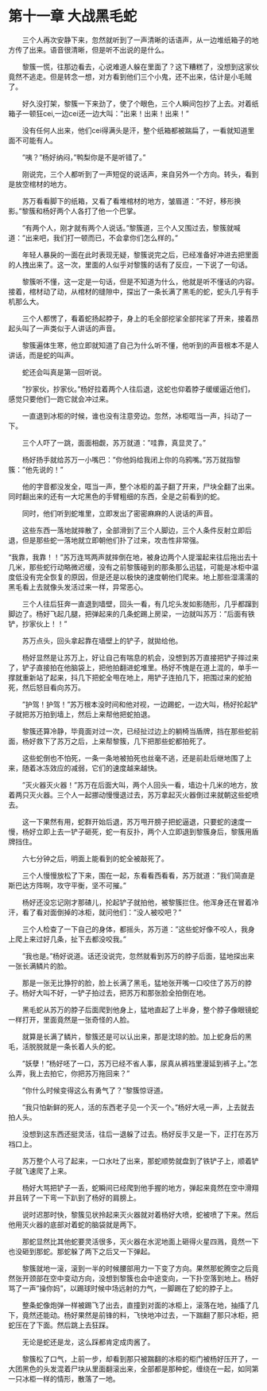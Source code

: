 # 第十一章 大战黑毛蛇


　　三个人再次安静下来，忽然就听到了一声清晰的话语声，从一边堆纸箱子的地方传了出来。语音很清晰，但是听不出说的是什么。

　　黎簇一慌，往那边看去，心说难道人躲在里面了？这下糟糕了，没想到这家伙竟然不逃走。但是转念一想，对方看到他们三个小鬼，还不出来，估计是小毛贼了。

　　好久没打架，黎簇一下来劲了，使了个眼色，三个人瞬间包抄了上去。对着纸箱子一顿狂cei,一边cei还一边大叫：”出来！出来！出来！”

　　没有任何人出来，他们cei得满头是汗，整个纸箱都被踹扁了，一看就知道里面不可能有人。

　　”咦？”杨好纳闷，”鸭梨你是不是听错了。”

　　刚说完，三个人都听到了一声短促的说话声，来自另外一个方向。转头，看到是放空棺材的地方。

　　苏万看看脚下的纸箱，又看了看堆棺材的地方，皱眉道：”不好，移形换影。”黎簇和杨好两个人各打了他一个巴掌。

　　”有两个人，刚才就有两个人说话。”黎簇道，三个人又围过去，黎簇就喊道：”出来吧，我们打一顿而已，不会拿你们怎么样的。”

　　年轻人暴戾的一面在此时表现无疑，黎簇说完之后，已经准备好冲进去把里面的人拽出来了。这一次，里面的人似乎对黎簇的话有了反应，一下说了一句话。

　　黎簇听不懂，这一定是一句话，但是不知道为什么，他就是听不懂话的内容。接着，棺材动了动，从棺材的缝隙中，探出了一条长满了黑毛的蛇，蛇头几乎有手机那么大。

　　三个人都愣了，看着蛇扬起脖子，身上的毛全部挖挲全部挓挲了开来，接着昂起头叫了一声类似于人讲话的声音。

　　黎簇遍体生寒，他立即就知道了自己为什么听不懂，他听到的声音根本不是人讲话，而是蛇的叫声。

　　蛇还会叫真是第一回听说。

　　”抄家伙，抄家伙。”杨好拉着两个人往后退，这蛇也仰着脖子缓缓逼近他们，感觉只要他们一跑它就会冲过来。

　　一直退到冰柜的时候，谁也没有注意旁边。忽然，冰柜哐当一声，抖动了一下。

　　三个人吓了一跳，面面相觑，苏万就道：”哇靠，真显灵了。”

　　杨好扬手就给苏万一小嘴巴：”你他妈给我闭上你的乌鸦嘴。”苏万就指黎簇：”他先说的！”

　　他的字音都没发全，哐当一声，整个冰柜的盖子翻了开来，尸块全翻了出来。同时翻出来的还有一大坨黑色的手臂粗细的东西，全是之前看到的蛇。

　　同时，他们听到蛇堆里，立即发出了密密麻麻的人说话的声音。

　　这些东西一落地就摔散了，全部滑到了三个人脚边，三个人条件反射立即后退，但是那些蛇一落地就立即朝他们扑了过来，攻击性非常强。

“我靠，我靠！！”苏万连骂两声就摔倒在地，被身边两个人提溜起来往后拖出去十几米，那些蛇行动略微迟缓，没有之前黎簇碰到的那条那么迅猛，可能是冰柜中温度低没有完全恢复的原因，但是还是以极快的速度朝他们爬来。地上那些湿濡濡的黑毛看上去就像头发活过来一样，异常恶心。

　　三个人往后狂奔一直退到墙壁，回头一看，有几坨头发如影随形，几乎都蹿到脚边了。杨好飞起几腿，把弹起来的几条蛇踢上房梁，一边就叫苏万：”后面有铁铲，抄家伙上！！”

　　苏万点头，回头拿起靠在墙壁上的铲子，就拋给他。

　　杨好显然是让苏万上，好让自己有喘息的机会，没想到苏万直接把铲子摔过来了，铲子直接拍在他脑袋上，把他拍翻进蛇堆里。杨好不愧是在道上混的，单手一撑就重新站了起来，抖几下把蛇全甩在地上，用铲子连拍几下，把围过来的蛇拍死，然后怒目看向苏万。

　　”护驾！护驾！”苏万根本没时间和他对视，一边踢蛇，一边大叫，杨好抡起铲子就把苏万拍到墙上，然后上来帮他把蛇拍退。

　　黎簇还算冷静，毕竟面对过一次，已经扯过边上的躺椅当盾牌，挡在那些蛇前面，杨好救下了苏万之后，上来帮黎簇，几下把那些蛇都拍死了。

　　这些蛇倒也不怕死，一条一条地被拍死也丝毫不逃，还是前赴后继地围了上来，随着冰冻效应的减弱，它们的速度越来越快。

　　”灭火器灭火器！”苏万在后面大叫，两个人回头一看，墙边十几米的地方，放着两只灭火器。三个人一起挪动慢慢退过去，苏万拿起灭火器倒过来就朝这些蛇喷去。

　　这一下果然有用，蛇群开始后退，苏万甩开膀子把蛇逼退，只要蛇的速度一慢，杨好立即上去一铲子砸死，蛇一有反扑，两个人立即退到黎簇身后，黎簇用盾牌挡住。

　　六七分钟之后，明面上能看到的蛇全被敲死了。

　　三个人慢慢放松了下来，围在一起，东看看西看看，苏万就道：”我们简直是斯巴达方阵啊，攻守平衡，坚不可摧。”

　　杨好还没忘记刚才那碴儿，抡起铲子就拍他，被黎簇拦住。他浑身还在冒着冷汗，看了看对面倒掉的冰柜，就问他们：”没人被咬吧？”

　　三个人检查了一下自己的身体，都摇头，苏万道：”这些蛇好像不咬人，我身上爬上来过好几条，扯下去都没咬我。”

　　”我也是。”杨好说道。话还没说完，忽然就看到苏万的脖子后面，猛地探出来一张长满鳞片的脸。

　　那是一张无比狰狞的脸，脸上长满了黑毛，猛地张开嘴一口咬住了苏万的脖子。杨好大叫不好，一铲子拍过去，把苏万和那张脸全拍倒在地。

　　黑毛蛇从苏万的脖子后面爬到他身上，猛地直起了上半身，整个脖子像眼镜蛇一样打开，里面竟然是一张奇怪的人脸。

　　就算是长满了鳞片，黎簇还是可以认出来，那是沈琼的脸。加上蛇身后的黑毛，活脱脱就是一条长着人头的蛇。

　　”妖孽！”杨好呸了一口，苏万已经不省人事，尿真从裤裆里漫延到裤子上。”怎么弄，我上去拍它，你把苏万拖回来？”

　　”你什么时候变得这么有勇气了？”黎簇惊讶道。

　　”我只怕新鲜的死人，活的东西老子见一个灭一个。”杨好大吼一声，上去就去拍人头。

　　没想到这东西还挺灵活，往后一退躲了过去。杨好反手又是一下，正打在苏万裆口上。

　　苏万整个人弓了起来，一口水吐了出来，那蛇顺势就盘到了铁铲子上，顺着铲子就飞速爬了上来。

　　杨好大骂把铲子一丢，蛇瞬间已经爬到他手握的地方，弹起来竟然在空中滑翔并且转了一下弯一下趴到了杨好的肩膀上。

　　说时迟那时快，黎簇见状拎起来灭火器就对着杨好大喷，蛇被喷了下来。然后他用灭火器的底部对着蛇的脑袋就是两下。

　　那蛇显然比其他蛇要灵活很多，灭火器在水泥地面上砸得火星四溅，竟然一下也没砸到那蛇。那蛇躲了两下之后又一下弹起。

　　黎簇就地一滚，滚到一半的时候腰部用力一下变了方向。果然那蛇腾空之后竟然张开颈部在空中变动方向，没想到黎簇也会中途变向，一下扑空落到地上。杨好骂了一声”操你妈”，以踢球时候中场远射的力气，一脚踢在了蛇的脖子上。

　　整条蛇像炮弹一样被踢飞了出去，直撞到对面的冰柜上，滚落在地，抽搐了几下，竟然还能动。杨好果然是前锋的料，飞快地冲过去，一下踹翻了那只冰柜，把蛇压在了下面。然后跳上去狂踩。

　　无论是蛇还是龙，这么踩都肯定成肉酱了。

　　黎簇松了口气，上前一步，却看到那只被踹翻的冰柜的柜门被杨好压开了，一大团黑色的头发混着尸块从里面翻滚出来，全部都是那种蛇，缠绕在一起，如同第一只冰柜一样的情形，散落了一地。

